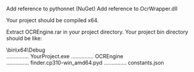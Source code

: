 Add reference to pythonnet (NuGet)
Add reference to OcrWrapper.dll

Your project should be compiled x64.

Extract OCREngine.rar in your project directory. Your project bin directory should be like:

\bin\x64\Debug\
............... YourProject.exe
............... OCREngine\
............... finder.cp310-win_amd64.pyd
............... constants.json